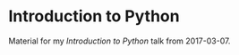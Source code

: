 Introduction to Python
======================

Material for my *Introduction to Python* talk from 2017-03-07.
